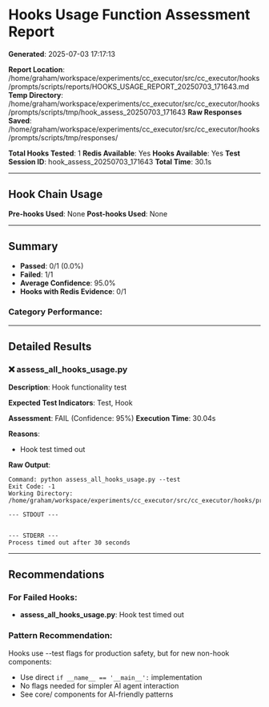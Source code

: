 # Hooks Usage Function Assessment Report

**Generated**: 2025-07-03 17:17:13

**Report Location**: /home/graham/workspace/experiments/cc_executor/src/cc_executor/hooks/prompts/scripts/reports/HOOKS_USAGE_REPORT_20250703_171643.md
**Temp Directory**: /home/graham/workspace/experiments/cc_executor/src/cc_executor/hooks/prompts/scripts/tmp/hook_assess_20250703_171643
**Raw Responses Saved**: /home/graham/workspace/experiments/cc_executor/src/cc_executor/hooks/prompts/scripts/tmp/responses/

**Total Hooks Tested**: 1
**Redis Available**: Yes
**Hooks Available**: Yes
**Test Session ID**: hook_assess_20250703_171643
**Total Time**: 30.1s

---

## Hook Chain Usage

**Pre-hooks Used**: None
**Post-hooks Used**: None

---

## Summary

- **Passed**: 0/1 (0.0%)
- **Failed**: 1/1
- **Average Confidence**: 95.0%
- **Hooks with Redis Evidence**: 0/1


### Category Performance:


---

## Detailed Results

### ❌ assess_all_hooks_usage.py

**Description**: Hook functionality test

**Expected Test Indicators**: Test, Hook

**Assessment**: FAIL (Confidence: 95%)
**Execution Time**: 30.04s

**Reasons**:

- Hook test timed out

**Raw Output**:
```
Command: python assess_all_hooks_usage.py --test
Exit Code: -1
Working Directory: /home/graham/workspace/experiments/cc_executor/src/cc_executor/hooks/prompts/scripts/tmp/hook_assess_20250703_171643

--- STDOUT ---


--- STDERR ---
Process timed out after 30 seconds
```

---

## Recommendations

### For Failed Hooks:

- **assess_all_hooks_usage.py**: Hook test timed out

### Pattern Recommendation:
Hooks use --test flags for production safety, but for new non-hook components:
- Use direct `if __name__ == '__main__':` implementation
- No flags needed for simpler AI agent interaction
- See core/ components for AI-friendly patterns